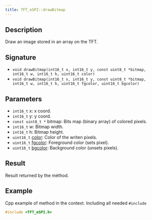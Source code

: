 ```yaml
---
title: TFT_eSPI::drawBitmap 
---
```


## Description

Draw an image stored in an array on the TFT.

## Signature

* `void drawBitmap(int16_t x, int16_t y, const uint8_t *bitmap, int16_t w, int16_t h, uint16_t color)`
* `void drawBitmap(int16_t x, int16_t y, const uint8_t *bitmap, int16_t w, int16_t h, uint16_t fgcolor, uint16_t bgcolor)`

## Parameters

* `int16_t` x: x coord.
* `int16_t` y: y coord.
* `const uint8_t *` bitmap: Bits map (binary array) of colored pixels.
* `int16_t` w: Bitmap width.
* `int16_t` h: Bitmap height.
* `uint16_t` [color](../colors.md): Color of the writen pixels.
* `uint16_t` [fgcolor](../colors.md): Foreground color (sets pixel).
* `uint16_t` [bgcolor](../colors.md): Background color (unsets pixels).

## Result

Result returned by the méthod.

## Example

Cpp example of method in the context. Including all needed `#include`

``` cpp
#include <TFT_eSPI.h>

```